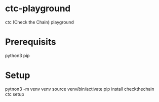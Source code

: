 # ctc-playground
ctc (Check the Chain) playground

# Prerequisits
python3
pip

# Setup
pytnon3 -m venv venv
source venv/bin/activate
pip install checkthechain
ctc setup